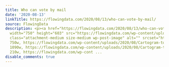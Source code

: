 ```yaml
---
title: Who can vote by mail
date: '2020-08-13'
linkTitle: https://flowingdata.com/2020/08/13/who-can-vote-by-mail/
source: FlowingData
description: <p><a href="https://flowingdata.com/2020/08/13/who-can-vote-by-mail/"><img
  width="750" height="603" src="https://flowingdata.com/wp-content/uploads/2020/08/Cartogram-to-show-vote-by-mail-750x603.png"
  class="attachment-medium size-medium wp-post-image" alt="" srcset="https://flowingdata.com/wp-content/uploads/2020/08/Cartogram-to-show-vote-by-mail-750x603.png
  750w, https://flowingdata.com/wp-content/uploads/2020/08/Cartogram-to-show-vote-by-mail-1090x876.png
  1090w, https://flowingdata.com/wp-content/uploads/2020/08/Cartogram-to-show-vote-by-mail-210x169.png
  210w, https://flowingdata.com/wp-cont ...
disable_comments: true
---
```

<p><a href="https://flowingdata.com/2020/08/13/who-can-vote-by-mail/"><img width="750" height="603" src="https://flowingdata.com/wp-content/uploads/2020/08/Cartogram-to-show-vote-by-mail-750x603.png" class="attachment-medium size-medium wp-post-image" alt="" srcset="https://flowingdata.com/wp-content/uploads/2020/08/Cartogram-to-show-vote-by-mail-750x603.png 750w, https://flowingdata.com/wp-content/uploads/2020/08/Cartogram-to-show-vote-by-mail-1090x876.png 1090w, https://flowingdata.com/wp-content/uploads/2020/08/Cartogram-to-show-vote-by-mail-210x169.png 210w, https://flowingdata.com/wp-cont ...